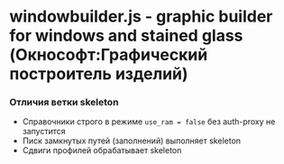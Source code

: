 # windowbuilder.js - graphic builder for windows and stained glass (Окнософт:Графический построитель изделий)

### Отличия ветки skeleton
- Справочники строго в режиме `use_ram = false` без auth-proxy не запустится
- Писк замкнутых путей (заполнений) выполняет skeleton
- Сдвиги профилей обрабатывает skeleton
